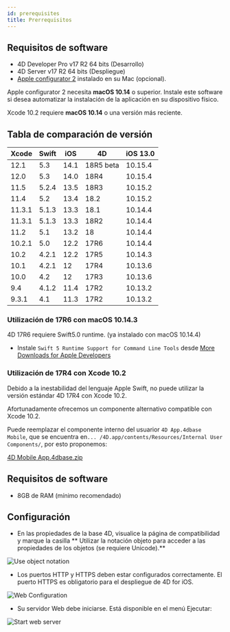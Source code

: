 ```yaml
---
id: prerequisites
title: Prerrequisitos
---
```


## Requisitos de software

* 4D Developer Pro v17 R2 64 bits (Desarrollo)
* 4D Server v17 R2 64 bits (Despliegue)
* [Apple configurator 2](https://itunes.apple.com/us/app/apple-configurator-2/id1037126344) instalado en su Mac (opcional).

Apple configurator 2 necesita **macOS 10.14** o superior. Instale este software si desea automatizar la instalación de la aplicación en su dispositivo físico.

Xcode 10.2 requiere **macOS 10.14** o una versión más reciente.

## Tabla de comparación de versión

| Xcode  | Swift | iOS  | 4D        | iOS 13.0 |
| ------ | ----- | ---- | --------- | -------- |
| 12.1   | 5.3   | 14.1 | 18R5 beta | 10.15.4  |
| 12.0   | 5.3   | 14.0 | 18R4      | 10.15.4  |
| 11.5   | 5.2.4 | 13.5 | 18R3      | 10.15.2  |
| 11.4   | 5.2   | 13.4 | 18.2      | 10.15.2  |
| 11.3.1 | 5.1.3 | 13.3 | 18.1      | 10.14.4  |
| 11.3.1 | 5.1.3 | 13.3 | 18R2      | 10.14.4  |
| 11.2   | 5.1   | 13.2 | 18        | 10.14.4  |
| 10.2.1 | 5.0   | 12.2 | 17R6      | 10.14.4  |
| 10.2   | 4.2.1 | 12.2 | 17R5      | 10.14.3  |
| 10.1   | 4.2.1 | 12   | 17R4      | 10.13.6  |
| 10.0   | 4.2   | 12   | 17R3      | 10.13.6  |
| 9.4    | 4.1.2 | 11.4 | 17R2      | 10.13.2  |
| 9.3.1  | 4.1   | 11.3 | 17R2      | 10.13.2  |

### Utilización de 17R6 con macOS 10.14.3

4D 17R6 requiere Swift5.0 runtime. (ya instalado con macOS 10.14.4)

 - Instale `Swift 5 Runtime Support for Command Line Tools` desde [More Downloads for Apple Developers](https://developer.apple.com/download/more/)

### Utilización de 17R4 con Xcode 10.2

Debido a la inestabilidad del lenguaje Apple Swift, no puede utilizar la versión estándar 4D 17R4 con Xcode 10.2.

Afortunadamente ofrecemos un componente alternativo compatible con Xcode 10.2.

Puede reemplazar el componente interno del usuarior `4D App.4dbase Mobile`, que se encuentra en`... /4D.app/contents/Resources/Internal User Components/`, por esto proponemos:

<a class="button"
href="https://download.4d.com/Products/Current/4D_v17R4/4D%20Mobile%20App%20-%20Xcode%2010.2/4D%20Mobile%20App.4dbase.zip">4D Mobile App.4dbase.zip</a>

## Requisitos de software

* 8GB de RAM (mínimo recomendado)

## Configuración

* En las propiedades de la base 4D, visualice la página de compatibilidad y marque la casilla ** Utilizar la notación objeto para acceder a las propiedades de los objetos (se requiere Unicode).**

![Use object notation](assets/en/prerequisites/Use-object-notation.png)

* Los puertos HTTP y HTTPS deben estar configurados correctamente. El puerto HTTPS es obligatorio para el despliegue de 4D for iOS.

![Web Configuration](assets/en/prerequisites/Web-Configuration.png)

* Su servidor Web debe iniciarse. Está disponible en el menú Ejecutar:

![Start web server](assets/en/prerequisites/Start-web-server.png)
